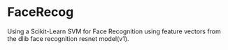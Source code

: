 # FaceRecog
Using a Scikit-Learn SVM for Face Recognition using feature vectors from the dlib face recognition resnet model(v1).
